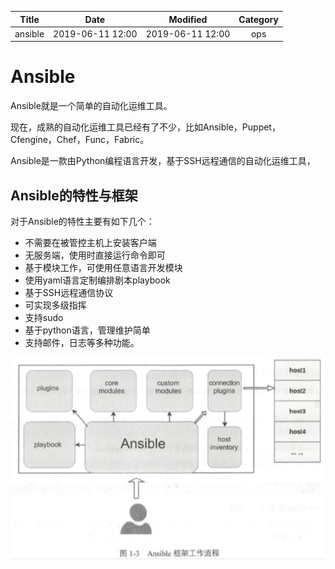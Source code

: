 | Title                | Date             | Modified         | Category          |
|:--------------------:|:----------------:|:----------------:|:-----------------:|
| ansible              | 2019-06-11 12:00 | 2019-06-11 12:00 | ops            |




# Ansible

Ansible就是一个简单的自动化运维工具。

现在，成熟的自动化运维工具已经有了不少，比如Ansible，Puppet，Cfengine，Chef，Func，Fabric。

Ansible是一款由Python编程语言开发，基于SSH远程通信的自动化运维工具，


## Ansible的特性与框架

对于Ansible的特性主要有如下几个：

- 不需要在被管控主机上安装客户端
- 无服务端，使用时直接运行命令即可
- 基于模块工作，可使用任意语言开发模块
- 使用yaml语言定制编排剧本playbook
- 基于SSH远程通信协议
- 可实现多级指挥
- 支持sudo
- 基于python语言，管理维护简单
- 支持邮件，日志等多种功能。



![Ansible框架工作流程](./images/ansible-01.png)